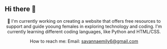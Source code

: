 ## Hi there 👋
<header>🔭 I'm currently working on creating a website that offers free resources to support and guide yooung females in exploring technology and coding.
I'm currently learning different coding languages, like Python and HTML/CSS.
  
How to reach me: 
  Email: savannaemily6@gmail.com
  
</header>
<!--
**savannaemily6/savannaemily6** is a ✨ _special_ ✨ repository because its `README.md` (this file) appears on your GitHub profile.

Here are some ideas to get you started:

- 🔭 I’m currently working on ...
- 🌱 I’m currently learning ...
- 👯 I’m looking to collaborate on ...
- 🤔 I’m looking for help with ...
- 💬 Ask me about ...
- 📫 How to reach me: ...
- 😄 Pronouns: ...
- ⚡ Fun fact: ...
-->
